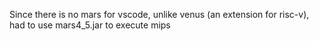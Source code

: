 Since there is no mars for vscode, unlike venus (an extension for risc-v), had to use mars4_5.jar to execute mips
